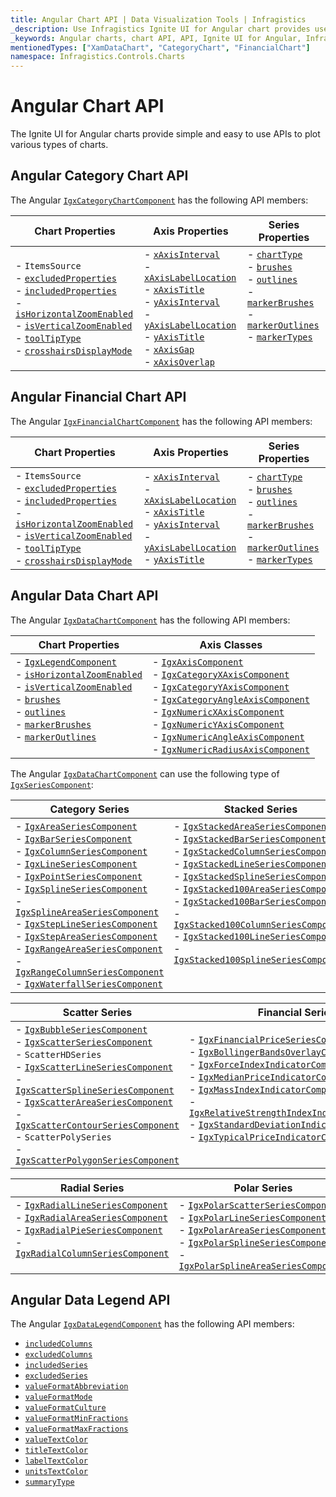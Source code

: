 ```yaml
---
title: Angular Chart API | Data Visualization Tools | Infragistics
_description: Use Infragistics Ignite UI for Angular chart provides useful API to configure and styles chart visuals
_keywords: Angular charts, chart API, API, Ignite UI for Angular, Infragistics
mentionedTypes: ["XamDataChart", "CategoryChart", "FinancialChart"]
namespace: Infragistics.Controls.Charts
---
```


# Angular Chart API

The Ignite UI for Angular charts provide simple and easy to use APIs to plot various types of charts.

## Angular Category Chart API

The Angular [`IgxCategoryChartComponent`]({environment:dvApiBaseUrl}/products/ignite-ui-angular/api/docs/typescript/latest/classes/igxcategorychartcomponent.html) has the following API members:

| Chart Properties                                                                                                                                                                                                                                                                                                                                                                                                                                                                                                                                                                                                                                                                                                                                                                                                                                                                                                                                                                                                                                                     | Axis Properties                                                                                                                                                                                                                                                                                                                                                                                                                                                                                                                                                                                                                                                                                                                                                                                                                                                                                                                                                                                                                                                                                                                                                                                                                                                                                      | Series Properties                                                                                                                                                                                                                                                                                                                                                                                                                                                                                                                                                                                                                                                                                                                                                                                                                                                                                                                                                    |
| -------------------------------------------------------------------------------------------------------------------------------------------------------------------------------------------------------------------------------------------------------------------------------------------------------------------------------------------------------------------------------------------------------------------------------------------------------------------------------------------------------------------------------------------------------------------------------------------------------------------------------------------------------------------------------------------------------------------------------------------------------------------------------------------------------------------------------------------------------------------------------------------------------------------------------------------------------------------------------------------------------------------------------------------------------------------- | ---------------------------------------------------------------------------------------------------------------------------------------------------------------------------------------------------------------------------------------------------------------------------------------------------------------------------------------------------------------------------------------------------------------------------------------------------------------------------------------------------------------------------------------------------------------------------------------------------------------------------------------------------------------------------------------------------------------------------------------------------------------------------------------------------------------------------------------------------------------------------------------------------------------------------------------------------------------------------------------------------------------------------------------------------------------------------------------------------------------------------------------------------------------------------------------------------------------------------------------------------------------------------------------------------- | -------------------------------------------------------------------------------------------------------------------------------------------------------------------------------------------------------------------------------------------------------------------------------------------------------------------------------------------------------------------------------------------------------------------------------------------------------------------------------------------------------------------------------------------------------------------------------------------------------------------------------------------------------------------------------------------------------------------------------------------------------------------------------------------------------------------------------------------------------------------------------------------------------------------------------------------------------------------- |
| - `ItemsSource` <br> - [`excludedProperties`]({environment:dvApiBaseUrl}/products/ignite-ui-angular/api/docs/typescript/latest/classes/igxdomainchartcomponent.html#excludedproperties) <br> - [`includedProperties`]({environment:dvApiBaseUrl}/products/ignite-ui-angular/api/docs/typescript/latest/classes/igxdomainchartcomponent.html#includedproperties) <br> - [`isHorizontalZoomEnabled`]({environment:dvApiBaseUrl}/products/ignite-ui-angular/api/docs/typescript/latest/classes/igxdatachartcomponent.html#ishorizontalzoomenabled) <br> - [`isVerticalZoomEnabled`]({environment:dvApiBaseUrl}/products/ignite-ui-angular/api/docs/typescript/latest/classes/igxdatachartcomponent.html#isverticalzoomenabled) <br> - [`toolTipType`]({environment:dvApiBaseUrl}/products/ignite-ui-angular/api/docs/typescript/latest/classes/igxdomainchartcomponent.html#tooltiptype)  <br> - [`crosshairsDisplayMode`]({environment:dvApiBaseUrl}/products/ignite-ui-angular/api/docs/typescript/latest/classes/igxdomainchartcomponent.html#crosshairsdisplaymode) | - [`xAxisInterval`]({environment:dvApiBaseUrl}/products/ignite-ui-angular/api/docs/typescript/latest/classes/igxcategorychartcomponent.html#xaxisinterval) <br> - [`xAxisLabelLocation`]({environment:dvApiBaseUrl}/products/ignite-ui-angular/api/docs/typescript/latest/classes/igxxychartcomponent.html#xaxislabellocation) <br> - [`xAxisTitle`]({environment:dvApiBaseUrl}/products/ignite-ui-angular/api/docs/typescript/latest/classes/igxxychartcomponent.html#xaxistitle) <br> - [`yAxisInterval`]({environment:dvApiBaseUrl}/products/ignite-ui-angular/api/docs/typescript/latest/classes/igxcategorychartcomponent.html#yaxisinterval) <br> - [`yAxisLabelLocation`]({environment:dvApiBaseUrl}/products/ignite-ui-angular/api/docs/typescript/latest/classes/igxxychartcomponent.html#yaxislabellocation)  <br> - [`yAxisTitle`]({environment:dvApiBaseUrl}/products/ignite-ui-angular/api/docs/typescript/latest/classes/igxxychartcomponent.html#yaxistitle) <br> - [`xAxisGap`]({environment:dvApiBaseUrl}/products/ignite-ui-angular/api/docs/typescript/latest/classes/igxcategorychartcomponent.html#xaxisgap) <br> - [`xAxisOverlap`]({environment:dvApiBaseUrl}/products/ignite-ui-angular/api/docs/typescript/latest/classes/igxcategorychartcomponent.html#xaxisoverlap) <br> | - [`chartType`]({environment:dvApiBaseUrl}/products/ignite-ui-angular/api/docs/typescript/latest/classes/igxcategorychartcomponent.html#charttype) <br>  - [`brushes`]({environment:dvApiBaseUrl}/products/ignite-ui-angular/api/docs/typescript/latest/classes/igxseriesviewercomponent.html#brushes) <br> - [`outlines`]({environment:dvApiBaseUrl}/products/ignite-ui-angular/api/docs/typescript/latest/classes/igxseriesviewercomponent.html#outlines) <br> - [`markerBrushes`]({environment:dvApiBaseUrl}/products/ignite-ui-angular/api/docs/typescript/latest/classes/igxseriesviewercomponent.html#markerbrushes) <br> - [`markerOutlines`]({environment:dvApiBaseUrl}/products/ignite-ui-angular/api/docs/typescript/latest/classes/igxseriesviewercomponent.html#markeroutlines) <br> - [`markerTypes`]({environment:dvApiBaseUrl}/products/ignite-ui-angular/api/docs/typescript/latest/classes/igxdomainchartcomponent.html#markertypes) <br> <br> <br> |

## Angular Financial Chart API

The Angular [`IgxFinancialChartComponent`]({environment:dvApiBaseUrl}/products/ignite-ui-angular/api/docs/typescript/latest/classes/igxfinancialchartcomponent.html) has the following API members:

| Chart Properties                                                                                                                                                                                                                                                                                                                                                                                                                                                                                                                                                                                                                                                                                                                                                                                                                                                                                                                                                                                                                                                               | Axis Properties                                                                                                                                                                                                                                                                                                                                                                                                                                                                                                                                                                                                                                                                                                                                                                                                                                                                                                                                                                   | Series Properties                                                                                                                                                                                                                                                                                                                                                                                                                                                                                                                                                                                                                                                                                                                                                                                                                                                                                                                                      |
| ------------------------------------------------------------------------------------------------------------------------------------------------------------------------------------------------------------------------------------------------------------------------------------------------------------------------------------------------------------------------------------------------------------------------------------------------------------------------------------------------------------------------------------------------------------------------------------------------------------------------------------------------------------------------------------------------------------------------------------------------------------------------------------------------------------------------------------------------------------------------------------------------------------------------------------------------------------------------------------------------------------------------------------------------------------------------------ | --------------------------------------------------------------------------------------------------------------------------------------------------------------------------------------------------------------------------------------------------------------------------------------------------------------------------------------------------------------------------------------------------------------------------------------------------------------------------------------------------------------------------------------------------------------------------------------------------------------------------------------------------------------------------------------------------------------------------------------------------------------------------------------------------------------------------------------------------------------------------------------------------------------------------------------------------------------------------------- | ------------------------------------------------------------------------------------------------------------------------------------------------------------------------------------------------------------------------------------------------------------------------------------------------------------------------------------------------------------------------------------------------------------------------------------------------------------------------------------------------------------------------------------------------------------------------------------------------------------------------------------------------------------------------------------------------------------------------------------------------------------------------------------------------------------------------------------------------------------------------------------------------------------------------------------------------------ |
| - `ItemsSource` <br> - [`excludedProperties`]({environment:dvApiBaseUrl}/products/ignite-ui-angular/api/docs/typescript/latest/classes/igxdomainchartcomponent.html#excludedproperties) <br> - [`includedProperties`]({environment:dvApiBaseUrl}/products/ignite-ui-angular/api/docs/typescript/latest/classes/igxdomainchartcomponent.html#includedproperties) <br> - [`isHorizontalZoomEnabled`]({environment:dvApiBaseUrl}/products/ignite-ui-angular/api/docs/typescript/latest/classes/igxfinancialchartcomponent.html#ishorizontalzoomenabled) <br> - [`isVerticalZoomEnabled`]({environment:dvApiBaseUrl}/products/ignite-ui-angular/api/docs/typescript/latest/classes/igxfinancialchartcomponent.html#isverticalzoomenabled) <br> - [`toolTipType`]({environment:dvApiBaseUrl}/products/ignite-ui-angular/api/docs/typescript/latest/classes/igxdomainchartcomponent.html#tooltiptype)  <br> - [`crosshairsDisplayMode`]({environment:dvApiBaseUrl}/products/ignite-ui-angular/api/docs/typescript/latest/classes/igxdomainchartcomponent.html#crosshairsdisplaymode) | - [`xAxisInterval`]({environment:dvApiBaseUrl}/products/ignite-ui-angular/api/docs/typescript/latest/classes/igxcategorychartcomponent.html#xaxisinterval) <br> - [`xAxisLabelLocation`]({environment:dvApiBaseUrl}/products/ignite-ui-angular/api/docs/typescript/latest/classes/igxxychartcomponent.html#xaxislabellocation) <br> - [`xAxisTitle`]({environment:dvApiBaseUrl}/products/ignite-ui-angular/api/docs/typescript/latest/classes/igxxychartcomponent.html#xaxistitle) <br> - [`yAxisInterval`]({environment:dvApiBaseUrl}/products/ignite-ui-angular/api/docs/typescript/latest/classes/igxfinancialchartcomponent.html#yaxisinterval) <br> - [`yAxisLabelLocation`]({environment:dvApiBaseUrl}/products/ignite-ui-angular/api/docs/typescript/latest/classes/igxxychartcomponent.html#yaxislabellocation)  <br> - [`yAxisTitle`]({environment:dvApiBaseUrl}/products/ignite-ui-angular/api/docs/typescript/latest/classes/igxxychartcomponent.html#yaxistitle) <br> | - [`chartType`]({environment:dvApiBaseUrl}/products/ignite-ui-angular/api/docs/typescript/latest/classes/igxfinancialchartcomponent.html#charttype) <br>  - [`brushes`]({environment:dvApiBaseUrl}/products/ignite-ui-angular/api/docs/typescript/latest/classes/igxseriesviewercomponent.html#brushes) <br> - [`outlines`]({environment:dvApiBaseUrl}/products/ignite-ui-angular/api/docs/typescript/latest/classes/igxseriesviewercomponent.html#outlines) <br> - [`markerBrushes`]({environment:dvApiBaseUrl}/products/ignite-ui-angular/api/docs/typescript/latest/classes/igxseriesviewercomponent.html#markerbrushes) <br> - [`markerOutlines`]({environment:dvApiBaseUrl}/products/ignite-ui-angular/api/docs/typescript/latest/classes/igxseriesviewercomponent.html#markeroutlines) <br> - [`markerTypes`]({environment:dvApiBaseUrl}/products/ignite-ui-angular/api/docs/typescript/latest/classes/igxdomainchartcomponent.html#markertypes) |

## Angular Data Chart API

The Angular [`IgxDataChartComponent`]({environment:dvApiBaseUrl}/products/ignite-ui-angular/api/docs/typescript/latest/classes/igxdatachartcomponent.html) has the following API members:

| Chart Properties                                                                                                                                                                                                                                                                                                                                                                                                                                                                                                                                                                                                                                                                                                                                                                                                                                                                                                                                                                                                                                                                                                                                         | Axis Classes                                                                                                                                                                                                                                                                                                                                                                                                                                                                                                                                                                                                                                                                                                                                                                                                                                                                                                                                                                                                                                                                                                                                                                                                                                                                                                    |
| -------------------------------------------------------------------------------------------------------------------------------------------------------------------------------------------------------------------------------------------------------------------------------------------------------------------------------------------------------------------------------------------------------------------------------------------------------------------------------------------------------------------------------------------------------------------------------------------------------------------------------------------------------------------------------------------------------------------------------------------------------------------------------------------------------------------------------------------------------------------------------------------------------------------------------------------------------------------------------------------------------------------------------------------------------------------------------------------------------------------------------------------------------- | --------------------------------------------------------------------------------------------------------------------------------------------------------------------------------------------------------------------------------------------------------------------------------------------------------------------------------------------------------------------------------------------------------------------------------------------------------------------------------------------------------------------------------------------------------------------------------------------------------------------------------------------------------------------------------------------------------------------------------------------------------------------------------------------------------------------------------------------------------------------------------------------------------------------------------------------------------------------------------------------------------------------------------------------------------------------------------------------------------------------------------------------------------------------------------------------------------------------------------------------------------------------------------------------------------------- |
| - [`IgxLegendComponent`]({environment:dvApiBaseUrl}/products/ignite-ui-angular/api/docs/typescript/latest/classes/igxlegendcomponent.html) <br> - [`isHorizontalZoomEnabled`]({environment:dvApiBaseUrl}/products/ignite-ui-angular/api/docs/typescript/latest/classes/igxdatachartcomponent.html#ishorizontalzoomenabled) <br> - [`isVerticalZoomEnabled`]({environment:dvApiBaseUrl}/products/ignite-ui-angular/api/docs/typescript/latest/classes/igxdatachartcomponent.html#isverticalzoomenabled) <br> - [`brushes`]({environment:dvApiBaseUrl}/products/ignite-ui-angular/api/docs/typescript/latest/classes/igxseriesviewercomponent.html#brushes) <br> - [`outlines`]({environment:dvApiBaseUrl}/products/ignite-ui-angular/api/docs/typescript/latest/classes/igxseriesviewercomponent.html#outlines) <br> - [`markerBrushes`]({environment:dvApiBaseUrl}/products/ignite-ui-angular/api/docs/typescript/latest/classes/igxseriesviewercomponent.html#markerbrushes) <br> - [`markerOutlines`]({environment:dvApiBaseUrl}/products/ignite-ui-angular/api/docs/typescript/latest/classes/igxseriesviewercomponent.html#markeroutlines) <br> <br> | - [`IgxAxisComponent`]({environment:dvApiBaseUrl}/products/ignite-ui-angular/api/docs/typescript/latest/classes/igxaxiscomponent.html) <br> - [`IgxCategoryXAxisComponent`]({environment:dvApiBaseUrl}/products/ignite-ui-angular/api/docs/typescript/latest/classes/igxcategoryxaxiscomponent.html) <br> - [`IgxCategoryYAxisComponent`]({environment:dvApiBaseUrl}/products/ignite-ui-angular/api/docs/typescript/latest/classes/igxcategoryyaxiscomponent.html) <br> - [`IgxCategoryAngleAxisComponent`]({environment:dvApiBaseUrl}/products/ignite-ui-angular/api/docs/typescript/latest/classes/igxcategoryangleaxiscomponent.html) <br> - [`IgxNumericXAxisComponent`]({environment:dvApiBaseUrl}/products/ignite-ui-angular/api/docs/typescript/latest/classes/igxnumericxaxiscomponent.html) <br> - [`IgxNumericYAxisComponent`]({environment:dvApiBaseUrl}/products/ignite-ui-angular/api/docs/typescript/latest/classes/igxnumericyaxiscomponent.html) <br> - [`IgxNumericAngleAxisComponent`]({environment:dvApiBaseUrl}/products/ignite-ui-angular/api/docs/typescript/latest/classes/igxnumericangleaxiscomponent.html) <br> - [`IgxNumericRadiusAxisComponent`]({environment:dvApiBaseUrl}/products/ignite-ui-angular/api/docs/typescript/latest/classes/igxnumericradiusaxiscomponent.html) <br> |

The Angular [`IgxDataChartComponent`]({environment:dvApiBaseUrl}/products/ignite-ui-angular/api/docs/typescript/latest/classes/igxdatachartcomponent.html) can use the following type of [`IgxSeriesComponent`]({environment:dvApiBaseUrl}/products/ignite-ui-angular/api/docs/typescript/latest/classes/igxseriescomponent.html):

| Category Series                                                                                                                                                                                                                                                                                                                                                                                                                                                                                                                                                                                                                                                                                                                                                                                                                                                                                                                                                                                                                                                                                                                                                                                                                                                                                                                                                                                                                                                                                                                                                                                                                                                                                                                                                                                                                                                                                                                                                             | Stacked Series                                                                                                                                                                                                                                                                                                                                                                                                                                                                                                                                                                                                                                                                                                                                                                                                                                                                                                                                                                                                                                                                                                                                                                                                                                                                                                                                                                                                                                                                                                                                                                                                                                                                                                                                                                            |
| --------------------------------------------------------------------------------------------------------------------------------------------------------------------------------------------------------------------------------------------------------------------------------------------------------------------------------------------------------------------------------------------------------------------------------------------------------------------------------------------------------------------------------------------------------------------------------------------------------------------------------------------------------------------------------------------------------------------------------------------------------------------------------------------------------------------------------------------------------------------------------------------------------------------------------------------------------------------------------------------------------------------------------------------------------------------------------------------------------------------------------------------------------------------------------------------------------------------------------------------------------------------------------------------------------------------------------------------------------------------------------------------------------------------------------------------------------------------------------------------------------------------------------------------------------------------------------------------------------------------------------------------------------------------------------------------------------------------------------------------------------------------------------------------------------------------------------------------------------------------------------------------------------------------------------------------------------------------------- | ----------------------------------------------------------------------------------------------------------------------------------------------------------------------------------------------------------------------------------------------------------------------------------------------------------------------------------------------------------------------------------------------------------------------------------------------------------------------------------------------------------------------------------------------------------------------------------------------------------------------------------------------------------------------------------------------------------------------------------------------------------------------------------------------------------------------------------------------------------------------------------------------------------------------------------------------------------------------------------------------------------------------------------------------------------------------------------------------------------------------------------------------------------------------------------------------------------------------------------------------------------------------------------------------------------------------------------------------------------------------------------------------------------------------------------------------------------------------------------------------------------------------------------------------------------------------------------------------------------------------------------------------------------------------------------------------------------------------------------------------------------------------------------------- |
| - [`IgxAreaSeriesComponent`]({environment:dvApiBaseUrl}/products/ignite-ui-angular/api/docs/typescript/latest/classes/igxareaseriescomponent.html) <br> - [`IgxBarSeriesComponent`]({environment:dvApiBaseUrl}/products/ignite-ui-angular/api/docs/typescript/latest/classes/igxbarseriescomponent.html) <br> - [`IgxColumnSeriesComponent`]({environment:dvApiBaseUrl}/products/ignite-ui-angular/api/docs/typescript/latest/classes/igxcolumnseriescomponent.html) <br> - [`IgxLineSeriesComponent`]({environment:dvApiBaseUrl}/products/ignite-ui-angular/api/docs/typescript/latest/classes/igxlineseriescomponent.html) <br> -  [`IgxPointSeriesComponent`]({environment:dvApiBaseUrl}/products/ignite-ui-angular/api/docs/typescript/latest/classes/igxpointseriescomponent.html)  <br> - [`IgxSplineSeriesComponent`]({environment:dvApiBaseUrl}/products/ignite-ui-angular/api/docs/typescript/latest/classes/igxsplineseriescomponent.html) <br>  -  [`IgxSplineAreaSeriesComponent`]({environment:dvApiBaseUrl}/products/ignite-ui-angular/api/docs/typescript/latest/classes/igxsplineareaseriescomponent.html) <br> -  [`IgxStepLineSeriesComponent`]({environment:dvApiBaseUrl}/products/ignite-ui-angular/api/docs/typescript/latest/classes/igxsteplineseriescomponent.html) <br> -  [`IgxStepAreaSeriesComponent`]({environment:dvApiBaseUrl}/products/ignite-ui-angular/api/docs/typescript/latest/classes/igxstepareaseriescomponent.html) <br> - [`IgxRangeAreaSeriesComponent`]({environment:dvApiBaseUrl}/products/ignite-ui-angular/api/docs/typescript/latest/classes/igxrangeareaseriescomponent.html) <br> - [`IgxRangeColumnSeriesComponent`]({environment:dvApiBaseUrl}/products/ignite-ui-angular/api/docs/typescript/latest/classes/igxrangecolumnseriescomponent.html) <br> - [`IgxWaterfallSeriesComponent`]({environment:dvApiBaseUrl}/products/ignite-ui-angular/api/docs/typescript/latest/classes/igxwaterfallseriescomponent.html) <br> | -  [`IgxStackedAreaSeriesComponent`]({environment:dvApiBaseUrl}/products/ignite-ui-angular/api/docs/typescript/latest/classes/igxstackedareaseriescomponent.html) <br> -  [`IgxStackedBarSeriesComponent`]({environment:dvApiBaseUrl}/products/ignite-ui-angular/api/docs/typescript/latest/classes/igxstackedbarseriescomponent.html) <br> -  [`IgxStackedColumnSeriesComponent`]({environment:dvApiBaseUrl}/products/ignite-ui-angular/api/docs/typescript/latest/classes/igxstackedcolumnseriescomponent.html) <br> -  [`IgxStackedLineSeriesComponent`]({environment:dvApiBaseUrl}/products/ignite-ui-angular/api/docs/typescript/latest/classes/igxstackedlineseriescomponent.html) <br> -  [`IgxStackedSplineSeriesComponent`]({environment:dvApiBaseUrl}/products/ignite-ui-angular/api/docs/typescript/latest/classes/igxstackedsplineseriescomponent.html) <br> -  [`IgxStacked100AreaSeriesComponent`]({environment:dvApiBaseUrl}/products/ignite-ui-angular/api/docs/typescript/latest/classes/igxstacked100areaseriescomponent.html) <br> -  [`IgxStacked100BarSeriesComponent`]({environment:dvApiBaseUrl}/products/ignite-ui-angular/api/docs/typescript/latest/classes/igxstacked100barseriescomponent.html) <br> -  [`IgxStacked100ColumnSeriesComponent`]({environment:dvApiBaseUrl}/products/ignite-ui-angular/api/docs/typescript/latest/classes/igxstacked100columnseriescomponent.html) <br> -  [`IgxStacked100LineSeriesComponent`]({environment:dvApiBaseUrl}/products/ignite-ui-angular/api/docs/typescript/latest/classes/igxstacked100lineseriescomponent.html) <br> -  [`IgxStacked100SplineSeriesComponent`]({environment:dvApiBaseUrl}/products/ignite-ui-angular/api/docs/typescript/latest/classes/igxstacked100splineseriescomponent.html) <br> <br> <br> |

| Scatter Series                                                                                                                                                                                                                                                                                                                                                                                                                                                                                                                                                                                                                                                                                                                                                                                                                                                                                                                                                                                                                                                                                                                                                                                                                                                         | Financial Series                                                                                                                                                                                                                                                                                                                                                                                                                                                                                                                                                                                                                                                                                                                                                                                                                                                                                                                                                                                                                                                                                                                                                                                                                                                                                                                                                                                                                                                         |
| ---------------------------------------------------------------------------------------------------------------------------------------------------------------------------------------------------------------------------------------------------------------------------------------------------------------------------------------------------------------------------------------------------------------------------------------------------------------------------------------------------------------------------------------------------------------------------------------------------------------------------------------------------------------------------------------------------------------------------------------------------------------------------------------------------------------------------------------------------------------------------------------------------------------------------------------------------------------------------------------------------------------------------------------------------------------------------------------------------------------------------------------------------------------------------------------------------------------------------------------------------------------------- | ------------------------------------------------------------------------------------------------------------------------------------------------------------------------------------------------------------------------------------------------------------------------------------------------------------------------------------------------------------------------------------------------------------------------------------------------------------------------------------------------------------------------------------------------------------------------------------------------------------------------------------------------------------------------------------------------------------------------------------------------------------------------------------------------------------------------------------------------------------------------------------------------------------------------------------------------------------------------------------------------------------------------------------------------------------------------------------------------------------------------------------------------------------------------------------------------------------------------------------------------------------------------------------------------------------------------------------------------------------------------------------------------------------------------------------------------------------------------ |
| -  [`IgxBubbleSeriesComponent`]({environment:dvApiBaseUrl}/products/ignite-ui-angular/api/docs/typescript/latest/classes/igxbubbleseriescomponent.html) <br> -  [`IgxScatterSeriesComponent`]({environment:dvApiBaseUrl}/products/ignite-ui-angular/api/docs/typescript/latest/classes/igxscatterseriescomponent.html) <br> -  `ScatterHDSeries` <br> -  [`IgxScatterLineSeriesComponent`]({environment:dvApiBaseUrl}/products/ignite-ui-angular/api/docs/typescript/latest/classes/igxscatterlineseriescomponent.html) <br> -  [`IgxScatterSplineSeriesComponent`]({environment:dvApiBaseUrl}/products/ignite-ui-angular/api/docs/typescript/latest/classes/igxscattersplineseriescomponent.html) <br> -  [`IgxScatterAreaSeriesComponent`]({environment:dvApiBaseUrl}/products/ignite-ui-angular/api/docs/typescript/latest/classes/igxscatterareaseriescomponent.html) <br> -  [`IgxScatterContourSeriesComponent`]({environment:dvApiBaseUrl}/products/ignite-ui-angular/api/docs/typescript/latest/classes/igxscattercontourseriescomponent.html) <br> -  `ScatterPolySeries`  <br> -  [`IgxScatterPolygonSeriesComponent`]({environment:dvApiBaseUrl}/products/ignite-ui-angular/api/docs/typescript/latest/classes/igxscatterpolygonseriescomponent.html)  <br> | -  [`IgxFinancialPriceSeriesComponent`]({environment:dvApiBaseUrl}/products/ignite-ui-angular/api/docs/typescript/latest/classes/igxfinancialpriceseriescomponent.html) <br> -  [`IgxBollingerBandsOverlayComponent`]({environment:dvApiBaseUrl}/products/ignite-ui-angular/api/docs/typescript/latest/classes/igxbollingerbandsoverlaycomponent.html) <br> -  [`IgxForceIndexIndicatorComponent`]({environment:dvApiBaseUrl}/products/ignite-ui-angular/api/docs/typescript/latest/classes/igxforceindexindicatorcomponent.html) <br> -  [`IgxMedianPriceIndicatorComponent`]({environment:dvApiBaseUrl}/products/ignite-ui-angular/api/docs/typescript/latest/classes/igxmedianpriceindicatorcomponent.html) <br> - [`IgxMassIndexIndicatorComponent`]({environment:dvApiBaseUrl}/products/ignite-ui-angular/api/docs/typescript/latest/classes/igxmassindexindicatorcomponent.html)  <br> - [`IgxRelativeStrengthIndexIndicatorComponent`]({environment:dvApiBaseUrl}/products/ignite-ui-angular/api/docs/typescript/latest/classes/igxrelativestrengthindexindicatorcomponent.html) <br> - [`IgxStandardDeviationIndicatorComponent`]({environment:dvApiBaseUrl}/products/ignite-ui-angular/api/docs/typescript/latest/classes/igxstandarddeviationindicatorcomponent.html) <br> -  [`IgxTypicalPriceIndicatorComponent`]({environment:dvApiBaseUrl}/products/ignite-ui-angular/api/docs/typescript/latest/classes/igxtypicalpriceindicatorcomponent.html) <br> <br> |

| Radial Series                                                                                                                                                                                                                                                                                                                                                                                                                                                                                                                                                                                                                                                                             | Polar Series                                                                                                                                                                                                                                                                                                                                                                                                                                                                                                                                                                                                                                                                                                                                                                                                                                                        |
| ----------------------------------------------------------------------------------------------------------------------------------------------------------------------------------------------------------------------------------------------------------------------------------------------------------------------------------------------------------------------------------------------------------------------------------------------------------------------------------------------------------------------------------------------------------------------------------------------------------------------------------------------------------------------------------------- | ------------------------------------------------------------------------------------------------------------------------------------------------------------------------------------------------------------------------------------------------------------------------------------------------------------------------------------------------------------------------------------------------------------------------------------------------------------------------------------------------------------------------------------------------------------------------------------------------------------------------------------------------------------------------------------------------------------------------------------------------------------------------------------------------------------------------------------------------------------------- |
| - [`IgxRadialLineSeriesComponent`]({environment:dvApiBaseUrl}/products/ignite-ui-angular/api/docs/typescript/latest/classes/igxradiallineseriescomponent.html) <br> -  [`IgxRadialAreaSeriesComponent`]({environment:dvApiBaseUrl}/products/ignite-ui-angular/api/docs/typescript/latest/classes/igxradialareaseriescomponent.html) <br> -  [`IgxRadialPieSeriesComponent`]({environment:dvApiBaseUrl}/products/ignite-ui-angular/api/docs/typescript/latest/classes/igxradialpieseriescomponent.html) <br> -  [`IgxRadialColumnSeriesComponent`]({environment:dvApiBaseUrl}/products/ignite-ui-angular/api/docs/typescript/latest/classes/igxradialcolumnseriescomponent.html) <br> <br> | - [`IgxPolarScatterSeriesComponent`]({environment:dvApiBaseUrl}/products/ignite-ui-angular/api/docs/typescript/latest/classes/igxpolarscatterseriescomponent.html) <br> -  [`IgxPolarLineSeriesComponent`]({environment:dvApiBaseUrl}/products/ignite-ui-angular/api/docs/typescript/latest/classes/igxpolarlineseriescomponent.html) <br> -  [`IgxPolarAreaSeriesComponent`]({environment:dvApiBaseUrl}/products/ignite-ui-angular/api/docs/typescript/latest/classes/igxpolarareaseriescomponent.html) <br> -  [`IgxPolarSplineSeriesComponent`]({environment:dvApiBaseUrl}/products/ignite-ui-angular/api/docs/typescript/latest/classes/igxpolarsplineseriescomponent.html) <br> -  [`IgxPolarSplineAreaSeriesComponent`]({environment:dvApiBaseUrl}/products/ignite-ui-angular/api/docs/typescript/latest/classes/igxpolarsplineareaseriescomponent.html) <br> |

## Angular Data Legend API

The Angular [`IgxDataLegendComponent`]({environment:dvApiBaseUrl}/products/ignite-ui-angular/api/docs/typescript/latest/classes/igxdatalegendcomponent.html) has the following API members:

-   [`includedColumns`]({environment:dvApiBaseUrl}/products/ignite-ui-angular/api/docs/typescript/latest/classes/igxdatalegendcomponent.html#includedcolumns)
-   [`excludedColumns`]({environment:dvApiBaseUrl}/products/ignite-ui-angular/api/docs/typescript/latest/classes/igxdatalegendcomponent.html#excludedcolumns)
-   [`includedSeries`]({environment:dvApiBaseUrl}/products/ignite-ui-angular/api/docs/typescript/latest/classes/igxdatalegendcomponent.html#includedseries)
-   [`excludedSeries`]({environment:dvApiBaseUrl}/products/ignite-ui-angular/api/docs/typescript/latest/classes/igxdatalegendcomponent.html#excludedseries)
-   [`valueFormatAbbreviation`]({environment:dvApiBaseUrl}/products/ignite-ui-angular/api/docs/typescript/latest/classes/igxdatalegendcomponent.html#valueformatabbreviation)
-   [`valueFormatMode`]({environment:dvApiBaseUrl}/products/ignite-ui-angular/api/docs/typescript/latest/classes/igxdatalegendcomponent.html#valueformatmode)
-   [`valueFormatCulture`]({environment:dvApiBaseUrl}/products/ignite-ui-angular/api/docs/typescript/latest/classes/igxdatalegendcomponent.html#valueformatculture)
-   [`valueFormatMinFractions`]({environment:dvApiBaseUrl}/products/ignite-ui-angular/api/docs/typescript/latest/classes/igxdatalegendcomponent.html#valueformatminfractions)
-   [`valueFormatMaxFractions`]({environment:dvApiBaseUrl}/products/ignite-ui-angular/api/docs/typescript/latest/classes/igxdatalegendcomponent.html#valueformatmaxfractions)
-   [`valueTextColor`]({environment:dvApiBaseUrl}/products/ignite-ui-angular/api/docs/typescript/latest/classes/igxdatalegendcomponent.html#valuetextcolor)
-   [`titleTextColor`]({environment:dvApiBaseUrl}/products/ignite-ui-angular/api/docs/typescript/latest/classes/igxdatalegendcomponent.html#titletextcolor)
-   [`labelTextColor`]({environment:dvApiBaseUrl}/products/ignite-ui-angular/api/docs/typescript/latest/classes/igxdatalegendcomponent.html#labeltextcolor)
-   [`unitsTextColor`]({environment:dvApiBaseUrl}/products/ignite-ui-angular/api/docs/typescript/latest/classes/igxdatalegendcomponent.html#unitstextcolor)
-   [`summaryType`]({environment:dvApiBaseUrl}/products/ignite-ui-angular/api/docs/typescript/latest/classes/igxdatalegendcomponent.html#summarytype)

